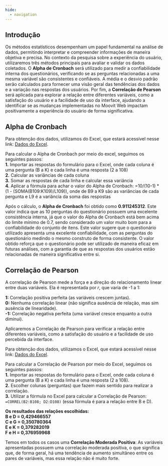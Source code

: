 ```yaml
---
hide:
  - navigation
---
```


## Introdução

Os métodos estatísticos desempenham um papel fundamental na análise de dados, permitindo interpretar e compreender informações de maneira objetiva e precisa. No contexto da pesquisa sobre a experiência do usuário, utilizaremos três métodos principais para avaliar e validar os dados coletados. O **Alpha de Cronbach** será utilizado para medir a confiabilidade interna dos questionários, verificando se as perguntas relacionadas a uma mesma variável são consistentes e confiáveis. A média e o desvio padrão serão calculados para fornecer uma visão geral das tendências dos dados e a variação nas respostas dos usuários. Por fim, a **Correlação de Pearson** será aplicada para explorar a relação entre diferentes variáveis, como a satisfação do usuário e a facilidade de uso da interface, ajudando a identificar se as mudanças implementadas no Moovit Web impactam positivamente a experiência do usuário de forma significativa.

## Alpha de Cronbach

Para obtenção dos dados, utilizamos do Excel, que estará acessível nesse link: [Dados do Excel]().

Para calcular o Alpha de Cronbach por meio do excel, seguimos os seguintes passos:  
**1.** Importar as respostas do formulário para o Excel, onde cada coluna é uma pergunta (B a K) e cada linha é uma resposta (2 a 108)  
**2.** Calcular as variâncias de cada coluna  
**3.** Somar as respostas de cada linha e calcular essa variância   
**4.** Aplicar a fórmula para achar o valor do Alpha de Cronbach: =10/(10-1) * (1 - (SOMA(B109:K109)/L109)), onde de B9 a K9 são as variâncias de cada pergunta e L9 é a variância da soma das respostas  

Após o cálculo, o **Alpha de Cronbach** foi obtido como **0.911245312**. Este valor indica que as 10 perguntas do questionário possuem uma excelente consistência interna, já que o valor do Alpha de Cronbach está bem acima do limite mínimo de 0.7, sendo considerado um valor muito bom para a confiabilidade do conjunto de itens. Este valor sugere que o questionário utilizado apresenta uma excelente confiabilidade, com as perguntas do questionário medindo o mesmo construto de forma consistente. O valor obtido reforça que o questionário pode ser utilizado de maneira eficaz em futuras análises, com a garantia de que as respostas dos usuários estão relacionadas de maneira significativa entre si.

## Correlação de Pearson

A correlação de Pearson mede a força e a direção do relacionamento linear entre duas variáveis. Ela é representada por 𝑟, que varia de -1 a 1:

**1:** Correlação positiva perfeita (as variáveis crescem juntas).  
**0:** Nenhuma correlação linear (não significa ausência de relação, mas sim ausência de linearidade).  
**-1:** Correlação negativa perfeita (uma variável cresce enquanto a outra diminui).

Aplicaremos a Correlação de Pearson para verificar a relação entre diferentes variáveis, como a satisfação do usuário e a facilidade de uso percebida da interface.

Para obtenção dos dados, utilizamos o Excel, que estará acessível nesse link: [Dados do Excel]().  

Para calcular a Correlação de Pearson por meio do Excel, seguimos os seguintes passos:  
**1.** Importar as respostas do formulário para o Excel, onde cada coluna é uma pergunta (B a K) e cada linha é uma resposta (2 a 108).  
**2.** Escolher colunas (perguntas) que fazem mais sentido para realizar a correlação.  
**3.** Utilizar a fórmula no Excel para calcular a Correlação de Pearson: `=CORREL(B2:B108; D2:D108)` (essa fórmula é para a relação entre B e D).  

**Os resultados das relações escolhidas:**  
  **B e D = 0,429466557**  
  **C e G = 0,350780364**  
  **E e K = 0,379282019**  
  **F e H = 0,376959968**  

Temos em todos os casos uma **Correlação Moderada Positiva**: As variáveis apresentadas possuem uma correlação moderada positiva, o que significa que, de forma geral, há uma tendência de aumento simultâneo entre os pares de variáveis, mas essa relação não é muito forte.
